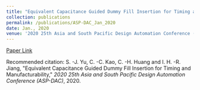 ```yaml
---
title: "Equivalent Capacitance Guided Dummy Fill Insertion for Timing and Manufacturability"
collection: publications
permalink: /publications/ASP-DAC_Jan_2020
date: Jan., 2020
venue: '2020 25th Asia and South Pacific Design Automation Conference (ASP-DAC)'
---
```

[Paper Link](http://jacky1229.github.io/files/publication_papers/Equivalent_Capacitance_Guided_Dummy_Fill_Insertion_for_Timing_and_Manufacturability.pdf)
<br>

Recommended citation: S. -J. Yu, C. -C. Kao, C. -H. Huang and I. H. -R. Jiang, "Equivalent Capacitance Guided Dummy Fill Insertion for Timing and Manufacturability," <i>2020 25th Asia and South Pacific Design Automation Conference (ASP-DAC)</i>, 2020.